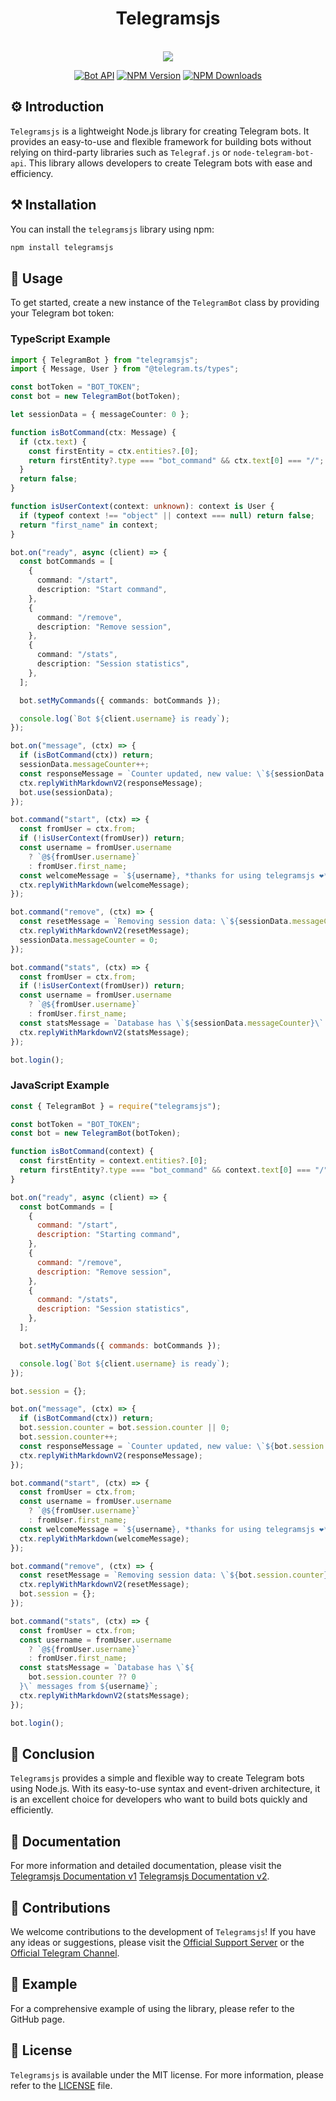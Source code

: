 <div align="center">
  <h1>Telegramsjs</h1><br>
  <img src="https://raw.githubusercontent.com/Sempai-07/Telegramsjs/main/docs/avatar.png"><br>

[![Bot API](https://img.shields.io/badge/Bot%20API-v.6.9-00aced.svg?style=flat-square&logo=telegram)](https://core.telegram.org/bots/api)
[![NPM Version](https://img.shields.io/npm/v/telegramsjs.svg?maxAge=3600)](https://www.npmjs.com/package/telegramsjs)
[![NPM Downloads](https://img.shields.io/npm/dt/telegramsjs.svg?maxAge=3600)](https://www.npmjs.com/package/telegramsjs)

</div>

## ⚙️ Introduction

`Telegramsjs` is a lightweight Node.js library for creating Telegram bots. It provides an easy-to-use and flexible framework for building bots without relying on third-party libraries such as `Telegraf.js` or `node-telegram-bot-api`. This library allows developers to create Telegram bots with ease and efficiency.

## ⚒️ Installation

You can install the `telegramsjs` library using npm:

```sh
npm install telegramsjs
```

## 📙 Usage

To get started, create a new instance of the `TelegramBot` class by providing your Telegram bot token:

### TypeScript Example

```typescript
import { TelegramBot } from "telegramsjs";
import { Message, User } from "@telegram.ts/types";

const botToken = "BOT_TOKEN";
const bot = new TelegramBot(botToken);

let sessionData = { messageCounter: 0 };

function isBotCommand(ctx: Message) {
  if (ctx.text) {
    const firstEntity = ctx.entities?.[0];
    return firstEntity?.type === "bot_command" && ctx.text[0] === "/";
  }
  return false;
}

function isUserContext(context: unknown): context is User {
  if (typeof context !== "object" || context === null) return false;
  return "first_name" in context;
}

bot.on("ready", async (client) => {
  const botCommands = [
    {
      command: "/start",
      description: "Start command",
    },
    {
      command: "/remove",
      description: "Remove session",
    },
    {
      command: "/stats",
      description: "Session statistics",
    },
  ];

  bot.setMyCommands({ commands: botCommands });

  console.log(`Bot ${client.username} is ready`);
});

bot.on("message", (ctx) => {
  if (isBotCommand(ctx)) return;
  sessionData.messageCounter++;
  const responseMessage = `Counter updated, new value: \`${sessionData.messageCounter}\``;
  ctx.replyWithMarkdownV2(responseMessage);
  bot.use(sessionData);
});

bot.command("start", (ctx) => {
  const fromUser = ctx.from;
  if (!isUserContext(fromUser)) return;
  const username = fromUser.username
    ? `@${fromUser.username}`
    : fromUser.first_name;
  const welcomeMessage = `${username}, *thanks for using telegramsjs ❤️*`;
  ctx.replyWithMarkdown(welcomeMessage);
});

bot.command("remove", (ctx) => {
  const resetMessage = `Removing session data: \`${sessionData.messageCounter}\``;
  ctx.replyWithMarkdownV2(resetMessage);
  sessionData.messageCounter = 0;
});

bot.command("stats", (ctx) => {
  const fromUser = ctx.from;
  if (!isUserContext(fromUser)) return;
  const username = fromUser.username
    ? `@${fromUser.username}`
    : fromUser.first_name;
  const statsMessage = `Database has \`${sessionData.messageCounter}\` messages from ${username}`;
  ctx.replyWithMarkdownV2(statsMessage);
});

bot.login();
```

### JavaScript Example

```javascript
const { TelegramBot } = require("telegramsjs");

const botToken = "BOT_TOKEN";
const bot = new TelegramBot(botToken);

function isBotCommand(context) {
  const firstEntity = context.entities?.[0];
  return firstEntity?.type === "bot_command" && context.text[0] === "/";
}

bot.on("ready", async (client) => {
  const botCommands = [
    {
      command: "/start",
      description: "Starting command",
    },
    {
      command: "/remove",
      description: "Remove session",
    },
    {
      command: "/stats",
      description: "Session statistics",
    },
  ];

  bot.setMyCommands({ commands: botCommands });

  console.log(`Bot ${client.username} is ready`);
});

bot.session = {};

bot.on("message", (ctx) => {
  if (isBotCommand(ctx)) return;
  bot.session.counter = bot.session.counter || 0;
  bot.session.counter++;
  const responseMessage = `Counter updated, new value: \`${bot.session.counter}\``;
  ctx.replyWithMarkdownV2(responseMessage);
});

bot.command("start", (ctx) => {
  const fromUser = ctx.from;
  const username = fromUser.username
    ? `@${fromUser.username}`
    : fromUser.first_name;
  const welcomeMessage = `${username}, *thanks for using telegramsjs ❤️*`;
  ctx.replyWithMarkdown(welcomeMessage);
});

bot.command("remove", (ctx) => {
  const resetMessage = `Removing session data: \`${bot.session.counter}\``;
  ctx.replyWithMarkdownV2(resetMessage);
  bot.session = {};
});

bot.command("stats", (ctx) => {
  const fromUser = ctx.from;
  const username = fromUser.username
    ? `@${fromUser.username}`
    : fromUser.first_name;
  const statsMessage = `Database has \`${
    bot.session.counter ?? 0
  }\` messages from ${username}`;
  ctx.replyWithMarkdownV2(statsMessage);
});

bot.login();
```

## 🎃 Conclusion

`Telegramsjs` provides a simple and flexible way to create Telegram bots using Node.js. With its easy-to-use syntax and event-driven architecture, it is an excellent choice for developers who want to build bots quickly and efficiently.

## 📖 Documentation

For more information and detailed documentation, please visit the [Telegramsjs Documentation v1](https://docs-telegramsjs.surge.sh/) [Telegramsjs Documentation v2](https://telegramsjs-dev.surge.sh/).

## 🎒 Contributions

We welcome contributions to the development of `Telegramsjs`! If you have any ideas or suggestions, please visit the [Official Support Server](https://discord.gg/j8G7jhHMbs) or the [Official Telegram Channel](https://t.me/sempaika_telegrams_js).

## 📒 Example

For a comprehensive example of using the library, please refer to the GitHub page.

## 🧾 License

`Telegramsjs` is available under the MIT license. For more information, please refer to the [LICENSE](https://github.com/Sempai-07/Telegramsjs/blob/main/LICENSE) file.
